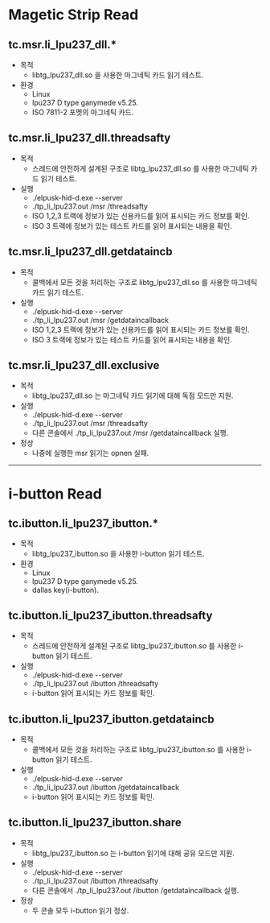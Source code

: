 # Magetic Strip Read

## tc.msr.li_lpu237_dll.*
+ 목적
  - libtg_lpu237_dll.so 을 사용한 마그네틱 카드 읽기 테스트.
+ 환경
  - Linux
  - lpu237 D type ganymede v5.25.
  - ISO 7811-2 포멧의 마그네틱 카드.

## tc.msr.li_lpu237_dll.threadsafty
+ 목적
  - 스레드에 안전하게 설계된 구조로 libtg_lpu237_dll.so 를 사용한 마그네틱 카드 읽기 테스트.
+ 실행
  - ./elpusk-hid-d.exe --server
  - ./tp_li_lpu237.out /msr /threadsafty
  - ISO 1,2,3 트랙에 정보가 있는 신용카드를 읽어 표시되는 카드 정보를 확인.
  - ISO 3 트랙에 정보가 있는 테스트 카드를 읽어 표시되는 내용을 확인.

## tc.msr.li_lpu237_dll.getdataincb
+ 목적
  - 콜백에서 모든 것을 처리하는 구조로 libtg_lpu237_dll.so 를 사용한 마그네틱 카드 읽기 테스트.
+ 실행
  - ./elpusk-hid-d.exe --server
  - ./tp_li_lpu237.out /msr /getdataincallback
  - ISO 1,2,3 트랙에 정보가 있는 신용카드를 읽어 표시되는 카드 정보를 확인.
  - ISO 3 트랙에 정보가 있는 테스트 카드를 읽어 표시되는 내용을 확인.

## tc.msr.li_lpu237_dll.exclusive
+ 목적
  - libtg_lpu237_dll.so 는 마그네틱 카드 읽기에 대해 독점 모드만 지원.
+ 실행
  - ./elpusk-hid-d.exe --server
  - ./tp_li_lpu237.out /msr /threadsafty
  - 다른 콘솔에서 ./tp_li_lpu237.out /msr /getdataincallback 실행.
+ 정상
  - 나중에 실행한 msr 읽기는 opnen 실패.

---
# i-button Read

## tc.ibutton.li_lpu237_ibutton.*
+ 목적
  - libtg_lpu237_ibutton.so 을 사용한 i-button 읽기 테스트.
+ 환경
  - Linux
  - lpu237 D type ganymede v5.25.
  - dallas key(i-button).

## tc.ibutton.li_lpu237_ibutton.threadsafty
+ 목적
  - 스레드에 안전하게 설계된 구조로 libtg_lpu237_ibutton.so 를 사용한 i-button 읽기 테스트.
+ 실행
  - ./elpusk-hid-d.exe --server
  - ./tp_li_lpu237.out /ibutton /threadsafty
  - i-button 읽어 표시되는 카드 정보를 확인.

## tc.ibutton.li_lpu237_ibutton.getdataincb
+ 목적
  - 콜백에서 모든 것을 처리하는 구조로 libtg_lpu237_ibutton.so 를 사용한 i-button 읽기 테스트.
+ 실행
  - ./elpusk-hid-d.exe --server
  - ./tp_li_lpu237.out /ibutton /getdataincallback
  - i-button 읽어 표시되는 카드 정보를 확인.

## tc.ibutton.li_lpu237_ibutton.share
+ 목적
  - libtg_lpu237_ibutton.so 는 i-button 읽기에 대해 공유 모드만 지원.
+ 실행
  - ./elpusk-hid-d.exe --server
  - ./tp_li_lpu237.out /ibutton /threadsafty
  - 다른 콘솔에서 ./tp_li_lpu237.out /ibutton /getdataincallback 실행.
+ 정상
  - 두 콘솔 모두 i-button 읽기 정상.
